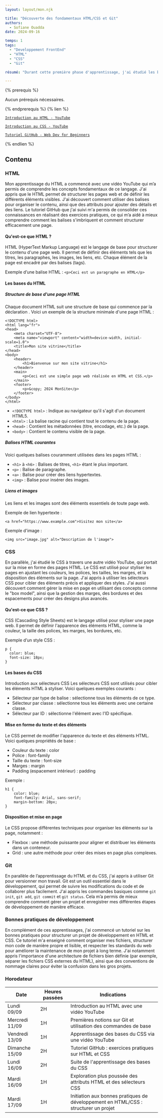 ```yaml
---
layout: layout/mon.njk

title: "Découverte des fondamentaux HTML/CSS et Git"
authors:
  - Sofiane Ouadda
date: 2024-09-16

temps: 1
tags:
  - "Developpement FrontEnd"
  - "HTML"
  - "CSS"
  - "Git"

résumé: "Durant cette première phase d'apprentissage, j'ai étudié les bases du HTML, du CSS et de Git, principalement via des vidéos YouTube et un cours GitHub. Cet apprentissage m'a permis de poser les fondations pour développer un site web et de comprendre les concepts clés du versionnage de code avec Git. J'ai également commencé à apprendre les bonnes pratiques pour structurer un projet de développement avec du HTML et CSS."

---
```


{% prerequis %}

Aucun prérequis nécessaires.

{% endprerequis %}
{% lien %}

[`Introduction au HTML - YouTube`](https://www.youtube.com/watch?v=68oSyuKVjeU&t=0s)

[`Introduction au CSS - YouTube`](https://www.youtube.com/watch?v=iSWjmVcfQGg)

[`Tutoriel GitHub - Web Dev for Beginners`](https://github.com/microsoft/Web-Dev-For-Beginners/blob/main/3-terrarium/1-intro-to-html/README.md)

{% endlien %}

## Contenu

### HTML

Mon apprentissage du HTML a commencé avec une vidéo YouTube qui m’a permis de comprendre les concepts fondamentaux de ce langage. J'ai appris que le HTML permet de structurer les pages web et de définir les différents éléments visibles. J'ai découvert comment utiliser des balises pour organiser le contenu, ainsi que des attributs pour ajouter des détails et des liens. Le tutoriel GitHub que j'ai suivi m'a permis de consolider ces connaissances en réalisant des exercices pratiques, ce qui m’a aidé à mieux comprendre comment les balises s'imbriquent et comment structurer efficacement une page.

#### Qu'est-ce que HTML ?

HTML (HyperText Markup Language) est le langage de base pour structurer le contenu d'une page web. Il permet de définir des éléments tels que les titres, les paragraphes, les images, les liens, etc. Chaque élément de la page est encadré par des balises (tags).

Exemple d’une balise HTML :
```<p>Ceci est un paragraphe en HTML</p>```

#### Les bases du HTML
##### Structure de base d'une page HTML
Chaque document HTML suit une structure de base qui commence par la déclaration <!DOCTYPE html>. Voici un exemple de la structure minimale d'une page HTML :

```
<!DOCTYPE html>
<html lang="fr">
<head>
    <meta charset="UTF-8">
    <meta name="viewport" content="width=device-width, initial-scale=1.0">
    <title>Mon site vitrine</title>
</head>
<body>
    <header>
        <h1>Bienvenue sur mon site vitrine</h1>
    </header>
    <main>
        <p>Ceci est une simple page web réalisée en HTML et CSS.</p>
    </main>
    <footer>
        <p>&copy; 2024 MonSite</p>
    </footer>
</body>
</html>
```
* `<!DOCTYPE html>` : Indique au navigateur qu'il s'agit d'un document HTML5.
* `<html>` : La balise racine qui contient tout le contenu de la page.
* `<head>` : Contient les métadonnées (titre, encodage, etc.) de la page.
* `<body>` : Contient le contenu visible de la page.

##### Balises HTML courantes
Voici quelques balises couramment utilisées dans les pages HTML :

* `<h1>` à `<h6>` : Balises de titres, `<h1>` étant le plus important.
* `<p>` : Balise de paragraphe.
* `<a>` : Balise pour créer des liens hypertextes.
* `<img>` : Balise pour insérer des images.

##### Liens et images
Les liens et les images sont des éléments essentiels de toute page web.

Exemple de lien hypertexte :

```
<a href="https://www.example.com">Visitez mon site</a>
```

Exemple d'image :

```
<img src="image.jpg" alt="Description de l'image">
```

### CSS

En parallèle, j'ai étudié le CSS à travers une autre vidéo YouTube, qui portait sur la mise en forme des pages HTML. Le CSS est utilisé pour styliser les pages en ajustant les couleurs, les polices, les tailles, les marges, et la disposition des éléments sur la page. J'ai appris à utiliser les sélecteurs CSS pour cibler des éléments précis et appliquer des styles. J'ai aussi découvert comment gérer la mise en page en utilisant des concepts comme le "box model", ainsi que la gestion des marges, des bordures et des espacements pour créer des designs plus avancés. 

#### Qu'est-ce que CSS ?

CSS (Cascading Style Sheets) est le langage utilisé pour styliser une page web. Il permet de définir l'apparence des éléments HTML, comme la couleur, la taille des polices, les marges, les bordures, etc.

Exemple d’un style CSS :
```
p {
  color: blue;
  font-size: 18px;
}
```

#### Les bases du CSS
Introduction aux sélecteurs CSS
Les sélecteurs CSS sont utilisés pour cibler les éléments HTML à styliser. Voici quelques exemples courants :

* Sélecteur par type de balise : sélectionne tous les éléments de ce type.
* Sélecteur par classe : sélectionne tous les éléments avec une certaine classe.
* Sélecteur par ID : sélectionne l'élément avec l'ID spécifique.

#### Mise en forme du texte et des éléments
Le CSS permet de modifier l'apparence du texte et des éléments HTML. Voici quelques propriétés de base :

* Couleur du texte : color
* Police : font-family
* Taille du texte : font-size
* Marges : margin
* Padding (espacement intérieur) : padding

Exemple : 
```
h1 {
    color: blue;
    font-family: Arial, sans-serif;
    margin-bottom: 20px;
}
```
#### Disposition et mise en page
Le CSS propose différentes techniques pour organiser les éléments sur la page, notamment :

* Flexbox : une méthode puissante pour aligner et distribuer les éléments dans un conteneur.
* Grid : une autre méthode pour créer des mises en page plus complexes.


### Git

En parallèle de l’apprentissage du HTML et du CSS, j'ai appris à utiliser Git pour versionner mon travail. Git est un outil essentiel dans le développement, qui permet de suivre les modifications du code et de collaborer plus facilement. J'ai appris les commandes basiques comme `git init`, `git add`, `git commit` et `git status`. Cela m’a permis de mieux comprendre comment gérer un projet et enregistrer mes différentes étapes de développement de manière efficace.

### Bonnes pratiques de développement

En complément de ces apprentissages, j'ai commencé un tutoriel sur les bonnes pratiques pour structurer un projet de développement en HTML et CSS. Ce tutoriel m'a enseigné comment organiser mes fichiers, structurer mon code de manière propre et lisible, et respecter les standards du web pour améliorer la maintenance de mon projet à long terme. J'ai notamment appris l'importance d'une architecture de fichiers bien définie (par exemple, séparer les fichiers CSS externes du HTML), ainsi que des conventions de nommage claires pour éviter la confusion dans les gros projets.

### Horodateur

| Date            | Heures passées | Indications |
| --------------- | -------------- |-------------|
| Lundi 09/09     | 2H             | Introduction au HTML avec une vidéo YouTube |
| Mercredi 11/09  | 1H             | Premières notions sur Git et utilisation des commandes de base |
| Vendredi 13/09  | 1H             | Apprentissage des bases du CSS via une vidéo YouTube |
| Dimanche 15/09  | 2H             | Tutoriel GitHub : exercices pratiques sur HTML et CSS |
| Lundi 16/09     | 2H             | Suite de l'apprentissage des bases du CSS |
| Mardi 16/09     | 1H             | Exploration plus poussée des attributs HTML et des sélecteurs CSS |
| Mardi 17/09     | 1H             | Initiation aux bonnes pratiques de développement en HTML/CSS : structurer un projet |